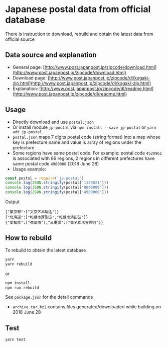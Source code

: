 # Japanese postal data from official database

There is instruction to download, rebuild and obtain the latest data from official source

## Data source and explanation

- General page: [http://www.post.japanpost.jp/zipcode/download.html](http://www.post.japanpost.jp/zipcode/download.html)
- Download page: [http://www.post.japanpost.jp/zipcode/dl/kogaki-zip.html](http://www.post.japanpost.jp/zipcode/dl/kogaki-zip.html)
- Explanation: [http://www.post.japanpost.jp/zipcode/dl/readme.html](http://www.post.japanpost.jp/zipcode/dl/readme.html)

## Usage

- Directly download and use `postal.json`
- Or install module `jp-postal` via `npm install --save jp-postal` or `yarn add jp-postal`
- `postal.json` maps 7 digits postal code (string format) into a map whose key is prefecture name and value is array of regions under the prefecture
- Some regions have same postal code. For example: postal code `4520961` is associated with 66 regions, 2 regions in different prefectures have same postal code `4980000` (2018 June 28)
- Usage example:

```javascript
const postal = require('jp-postal')
console.log(JSON.stringify(postal['1130021']))
console.log(JSON.stringify(postal['0040000']))
console.log(JSON.stringify(postal['4980000']))
```
Output
```
{"東京都":["文京区本駒込"]}
{"北海道":["札幌市厚別区","札幌市清田区"]}
{"愛知県":["弥富市"],"三重県":["桑名郡木曽岬町"]}
```

## How to rebuild

To rebuild to obtain the latest database

```bash
yarn
yarn rebuild
```
or
```bash
npm install
npm run rebuild
```

See `package.json` for the detail commands

- `archive.tar.bz2` contains files generated/downloaded while building on 2018 June 28

## Test

```bash
yarn test
```